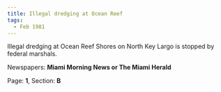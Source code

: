 ```yaml
---  
title: Illegal dredging at Ocean Reef  
tags:  
  - Feb 1981  
---  
```

  
Illegal dredging at Ocean Reef Shores on North Key Largo is stopped by federal marshals.  
  
Newspapers: **Miami Morning News or The Miami Herald**  
  
Page: **1**, Section: **B** 
